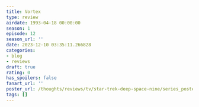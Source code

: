```yaml
---
title: Vortex
type: review
airdate: 1993-04-18 00:00:00
season: 1
episode: 12
season_url: ''
date: 2023-12-10 03:35:11.266828
categories:
- blog
- reviews
draft: true
rating: 0
has_spoilers: false
fanart_url: ''
poster_url: /thoughts/reviews/tv/star-trek-deep-space-nine/series_poster.jpg
tags: []
---
```


